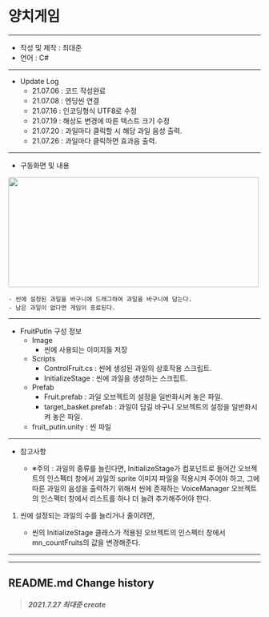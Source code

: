 # 양치게임
***
 - 작성 및 제작 : 최대준
 - 언어 : C#
***
 - Update Log
     - 21.07.06 : 코드 작성완료
     - 21.07.08 : 엔딩씬 연결
     - 21.07.16 : 인코딩형식 UTF8로 수정
     - 21.07.19 : 해상도 변경에 따른 텍스트 크기 수정
     - 21.07.20 : 과일마다 클릭할 시 해당 과일 음성 출력.
     - 21.07.26 : 과일마다 클릭하면 효과음 출력.
***
 - 구동화면 및 내용

<img src = "https://user-images.githubusercontent.com/69896751/126114122-93dd17d5-abb3-4f2f-aa98-6c48316fa167.png" width="500" height="220">


    - 씬에 설정된 과일을 바구니에 드래그하여 과일을 바구니에 담는다.
    - 남은 과일이 없다면 게임이 종료된다.
    

***


- FruitPutIn 구성 정보
  - Image
    - 씬에 사용되는 이미지들 저장
  - Scripts
    - ControlFruit.cs : 씬에 생성된 과일의 상호작용 스크립트.
    - InitializeStage : 씬에 과일을 생성하는 스크립트.
  - Prefab
    - Fruit.prefab : 과일 오브젝트의 설정을 일반화시켜 놓은 파일.
    - target_basket.prefab : 과일이 담길 바구니 오브젝트의 설정을 일반화시켜 놓은 파일. 
  - fruit_putin.unity : 씬 파일

***

 - 참고사항

   - ※주의 : 과일의 종류를 늘린다면, InitializeStage가 컴포넌트로 들어간 오브젝트의 인스펙터 창에서 과일의 sprite 이미지 파일을 적용시켜 주어야 하고, 그에 따른 과일의 음성을 출력하기 위해서 씬에 존재하는 VoiceManager 오브젝트의 인스펙터 창에서 리스트를 하나 더 늘려 추가해주어야 한다.


1. 씬에 설정되는 과일의 수를 늘리거나 줄이려면,

    - 씬의 InitializeStage 클래스가 적용된 오브젝트의 인스펙터 창에서 mn_countFruits의 값을 변경해준다.

***
-------------
## README.md Change history
> ##### *2021.7.27 최대준 create*
